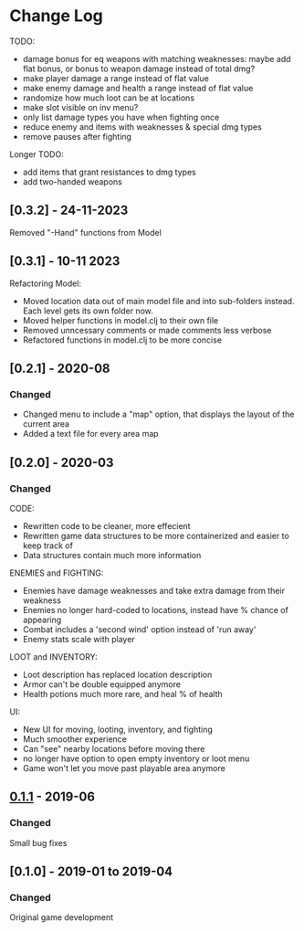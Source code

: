 # Change Log

TODO:
- damage bonus for eq weapons with matching weaknesses: maybe add flat bonus, or bonus to weapon damage instead of total dmg? 
- make player damage a range instead of flat value
- make enemy damage and health a range instead of flat value 
- randomize how much loot can be at locations
- make slot visible on inv menu?
- only list damage types you have when fighting once
- reduce enemy and items with weaknesses & special dmg types
- remove pauses after fighting

Longer TODO:
- add items that grant resistances to dmg types
- add two-handed weapons

## [0.3.2] - 24-11-2023
Removed "-Hand" functions from Model

## [0.3.1] - 10-11 2023
Refactoring Model: 
- Moved location data out of main model file and into sub-folders instead. Each level gets its own folder now.
- Moved helper functions in model.clj to their own file
- Removed unncessary comments or made comments less verbose
- Refactored functions in model.clj to be  more concise

## [0.2.1] - 2020-08
### Changed
- Changed menu to include a "map" option, that displays the layout of the current area
- Added a text file for every area map

## [0.2.0] - 2020-03
### Changed
CODE:
* Rewritten code to be cleaner, more effecient
* Rewritten game data structures to be more containerized and easier to keep track of
* Data structures contain much more information

ENEMIES and FIGHTING:
* Enemies have damage weaknesses and take extra damage from their weakness
* Enemies no longer hard-coded to locations, instead have % chance of appearing
* Combat includes a 'second wind' option instead of 'run away'
* Enemy stats scale with player

LOOT and INVENTORY: 
* Loot description has replaced location description
* Armor can't be double equipped anymore
* Health potions much more rare, and heal % of health

UI: 
* New UI for moving, looting, inventory, and fighting
* Much smoother experience
* Can "see" nearby locations before moving there
* no longer have option to open empty inventory or loot menu
* Game won't let you move past playable area anymore 

## [0.1.1] - 2019-06
### Changed
Small bug fixes

## [0.1.0] - 2019-01 to 2019-04
### Changed 
Original game development

[Unreleased]: https://github.com/catspook/darkmoor/compare/0.1.1...HEAD
[0.1.1]: https://github.com/catspook/darkmoor/compare/0.1.0...0.1.1
